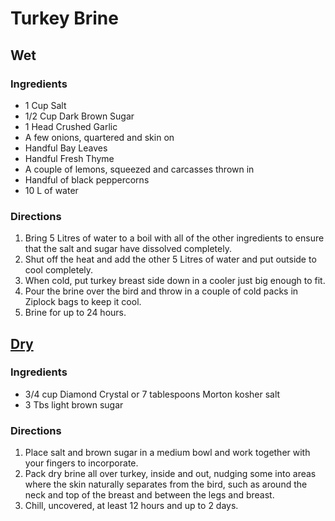 # Turkey Brine

## Wet

### Ingredients
* 1 Cup Salt
* 1/2 Cup Dark Brown Sugar
* 1 Head Crushed Garlic
* A few onions, quartered and skin on
* Handful Bay Leaves
* Handful Fresh Thyme
* A couple of lemons, squeezed and carcasses thrown in
* Handful of black peppercorns
* 10 L of water

### Directions
1. Bring 5 Litres of water to a boil with all of the other ingredients to ensure that the salt and sugar have dissolved completely.
2. Shut off the heat and add the other 5 Litres of water and put outside to cool completely.
3. When cold, put turkey breast side down in a cooler just big enough to fit.
4. Pour the brine over the bird and throw in a couple of cold packs in Ziplock bags to keep it cool.
5. Brine for up to 24 hours.

## [Dry](#dry)

### Ingredients
* 3/4 cup Diamond Crystal or 7 tablespoons Morton kosher salt
* 3 Tbs light brown sugar

### Directions
1. Place salt and brown sugar in a medium bowl and work together with your fingers to incorporate.
2. Pack dry brine all over turkey, inside and out, nudging some into areas where the skin naturally separates from the bird, such as around the neck and top of the breast and between the legs and breast.
3. Chill, uncovered, at least 12 hours and up to 2 days.
